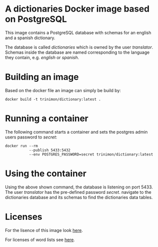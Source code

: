 # A dictionaries Docker image based on PostgreSQL

This image contains a PostgreSQL database with schemas for an english and a spanish dictionary. 

The database is called *dictionaries* which is owned by the user *translator*. Schemas inside the database are named corresponding to the language they contain, e.g. *english* or *spanish*.

# Building an image

Based on the docker file an image can simply be build by:

```
docker build -t trinimon/dictionary:latest .
```

# Running a container

The following command starts a container and sets the postgres admin users password to *secret*:

```
docker run --rm 
           --publish 5433:5432 
           --env POSTGRES_PASSWORD=secret trinimon/dictionary:latest
```

# Using the container

Using the above shown command, the database is listening on port 5433. The user *translator* has the pre-defined password *secret*. navigate to the dictionaries database and its schemas to find the dictionaries data tables.  

# Licenses

For the lisence of this image look [here](LICENSE).

For licenses of word lists see [here](LICENSES_THIRD_PARTY).